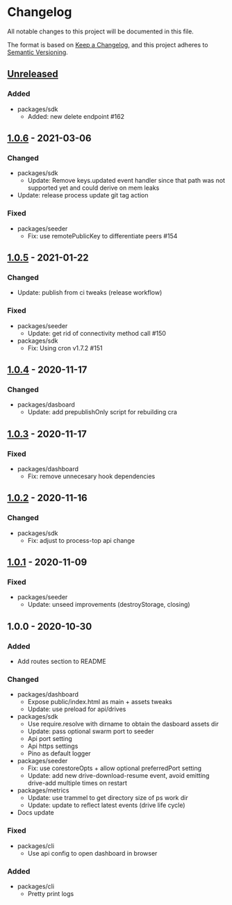 # Changelog
All notable changes to this project will be documented in this file.

The format is based on [Keep a Changelog](https://keepachangelog.com/en/1.0.0/),
and this project adheres to [Semantic Versioning](https://semver.org/spec/v2.0.0.html).

## [Unreleased]
### Added
- packages/sdk
  - Added: new delete endpoint #162

## [1.0.6] - 2021-03-06
### Changed
- packages/sdk
  - Update: Remove keys.updated event handler since that path was not supported yet and could derive on mem leaks
- Update: release process update git tag action

### Fixed
- packages/seeder
  - Fix: use remotePublicKey to differentiate peers #154

## [1.0.5] - 2021-01-22
### Changed
- Update: publish from ci tweaks (release workflow)

### Fixed
- packages/seeder
  - Update: get rid of connectivity method call #150
- packages/sdk
  - Fix: Using cron v1.7.2 #151

## [1.0.4] - 2020-11-17
### Changed
- packages/dasboard
  - Update: add prepublishOnly script for rebuilding cra

## [1.0.3] - 2020-11-17
### Fixed
- packages/dashboard
  - Fix: remove unnecesary hook dependencies

## [1.0.2] - 2020-11-16
### Changed
- packages/sdk
  - Fix: adjust to process-top api change

## [1.0.1] - 2020-11-09
### Fixed
- packages/seeder
  - Update: unseed improvements (destroyStorage, closing)

## 1.0.0 - 2020-10-30
### Added
- Add routes section to README

### Changed
- packages/dashboard
  - Expose public/index.html as main + assets tweaks
  - Update: use preload for api/drives
- packages/sdk
  - Use require.resolve with dirname to obtain the dasboard assets dir
  - Update: pass optional swarm port to seeder
  - Api port setting
  - Api https settings
  - Pino as default logger
- packages/seeder
  - Fix: use corestoreOpts + allow optional preferredPort setting
  - Update: add new drive-download-resume event, avoid emitting drive-add multiple times on restart
- packages/metrics
  - Update: use trammel to get directory size of ps work dir
  - Update: update to reflect latest events (drive life cycle)
- Docs update

### Fixed
- packages/cli
  - Use api config to open dashboard in browser

### Added
- packages/cli
  - Pretty print logs

[Unreleased]: https://github.com/geut/permanent-seeder/compare/v1.0.6...HEAD
[1.0.6]: https://github.com/geut/permanent-seeder/compare/v1.0.5...v1.0.6
[1.0.5]: https://github.com/geut/permanent-seeder/compare/v1.0.4...v1.0.5
[1.0.4]: https://github.com/geut/permanent-seeder/compare/v1.0.3...v1.0.4
[1.0.3]: https://github.com/geut/permanent-seeder/compare/v1.0.2...v1.0.3
[1.0.2]: https://github.com/geut/permanent-seeder/compare/v1.0.1...v1.0.2
[1.0.1]: https://github.com/geut/permanent-seeder/compare/v1.0.0...v1.0.1
